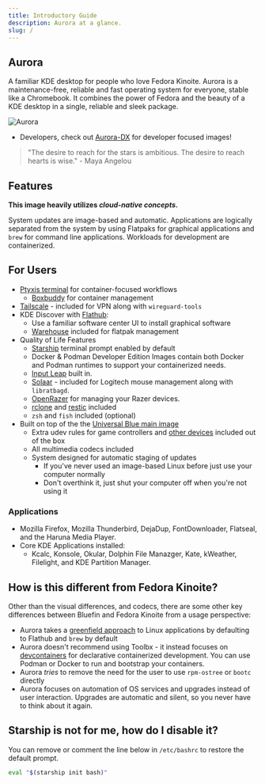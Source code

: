 ```yaml
---
title: Introductory Guide
description: Aurora at a glance.
slug: /
---
```


## Aurora

A familiar KDE desktop for people who love Fedora Kinoite. Aurora is a maintenance-free, reliable and fast operating system for everyone, stable like a Chromebook. It combines the power of Fedora and the beauty of a KDE desktop in a single, reliable and sleek package.

![Aurora](/img/aurora.png)

- Developers, check out [Aurora-DX](https://docs.projectbluefin.io/bluefin-dx) for developer focused images!

> "The desire to reach for the stars is ambitious. The desire to reach hearts is wise." - Maya Angelou

## Features

**This image heavily utilizes _cloud-native concepts_.**

System updates are image-based and automatic. Applications are logically separated from the system by using Flatpaks for graphical applications and `brew` for command line applications. Workloads for development are containerized.

## For Users

- [Ptyxis terminal](https://devsuite.app/ptyxis/) for container-focused workflows
  - [Boxbuddy](https://flathub.org/apps/io.github.dvlv.boxbuddyrs) for container management
- [Tailscale](https://tailscale.com) - included for VPN along with `wireguard-tools`
- KDE Discover with [Flathub](https://flathub.org):
  - Use a familiar software center UI to install graphical software
  - [Warehouse](https://flathub.org/apps/io.github.flattool.Warehouse) included for flatpak management
- Quality of Life Features
  - [Starship](https://starship.rs) terminal prompt enabled by default
  - Docker & Podman Developer Edition Images contain both Docker and Podman runtimes to support your containerized needs.
  - [Input Leap](https://github.com/input-leap/input-leap) built in.
  - [Solaar](https://github.com/pwr-Solaar/Solaar) - included for Logitech mouse
    management along with `libratbagd`.
  - [OpenRazer](https://openrazer.github.io/) for managing your Razer devices.
  - [rclone](https://rclone.org/) and [restic](https://restic.net/) included
  - `zsh` and `fish` included (optional)
- Built on top of the the [Universal Blue main image](https://github.com/ublue-os/main)
  - Extra udev rules for game controllers and [other devices](https://github.com/ublue-os/config) included out of the box
  - All multimedia codecs included
  - System designed for automatic staging of updates
    - If you've never used an image-based Linux before just use your computer normally
    - Don't overthink it, just shut your computer off when you're not using it

### Applications

- Mozilla Firefox, Mozilla Thunderbird, DejaDup, FontDownloader, Flatseal, and the Haruna Media Player.
- Core KDE Applications installed:
  - Kcalc, Konsole, Okular, Dolphin File Manazger, Kate, kWeather, Filelight, and KDE Partition Manager.

## How is this different from Fedora Kinoite?

Other than the visual differences, and codecs, there are some other key differences between Bluefin and Fedora Kinoite from a usage perspective:

- Aurora takes a [greenfield approach](https://en.wikipedia.org/wiki/Greenfield_project) to Linux applications by defaulting to Flathub and `brew` by default
- Aurora doesn't recommend using Toolbx - it instead focuses on [devcontainers](https://docs.getaurora.dev/guides/devcontainers/) for declarative containerized development. You can use Podman or Docker to run and bootstrap your containers.
- Aurora _tries_ to remove the need for the user to use `rpm-ostree` or `bootc` directly
- Aurora focuses on automation of OS services and upgrades instead of user interaction. Upgrades are automatic and silent, so you never have to think about it again.

## Starship is not for me, how do I disable it?

You can remove or comment the line below in `/etc/bashrc` to restore the default prompt.

```bash
eval "$(starship init bash)"
```
